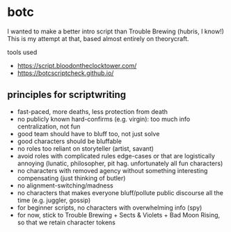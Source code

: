 # botc

I wanted to make a better intro script than Trouble Brewing (hubris, I know!)  This is my attempt at that, based almost entirely on theorycraft.  

tools used
- https://script.bloodontheclocktower.com/
- https://botcscriptcheck.github.io/

## principles for scriptwriting

- fast-paced, more deaths, less protection from death
- no publicly known hard-confirms (e.g. virgin):  too much info centralization, not fun
- good team should have to bluff too, not just solve
- good characters should be bluffable
- no roles too reliant on storyteller (artist, savant)
- avoid roles with complicated rules edge-cases or that are logistically annoying (lunatic, philosopher, pit hag.  unfortunately all fun characters)
- no characters with removed agency without something interesting compensating (just thinking of butler)
- no alignment-switching/madness
- no characters that makes everyone bluff/pollute public discourse all the time (e.g. juggler, gossip)
- for beginner scripts, no characters with overwhelming info (spy)
- for now, stick to Trouble Brewing + Sects & Violets + Bad Moon Rising, so that we retain character tokens
